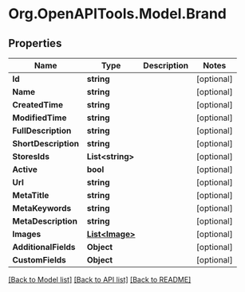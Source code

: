 # Org.OpenAPITools.Model.Brand

## Properties

Name | Type | Description | Notes
------------ | ------------- | ------------- | -------------
**Id** | **string** |  | [optional] 
**Name** | **string** |  | [optional] 
**CreatedTime** | **string** |  | [optional] 
**ModifiedTime** | **string** |  | [optional] 
**FullDescription** | **string** |  | [optional] 
**ShortDescription** | **string** |  | [optional] 
**StoresIds** | **List&lt;string&gt;** |  | [optional] 
**Active** | **bool** |  | [optional] 
**Url** | **string** |  | [optional] 
**MetaTitle** | **string** |  | [optional] 
**MetaKeywords** | **string** |  | [optional] 
**MetaDescription** | **string** |  | [optional] 
**Images** | [**List&lt;Image&gt;**](Image.md) |  | [optional] 
**AdditionalFields** | **Object** |  | [optional] 
**CustomFields** | **Object** |  | [optional] 

[[Back to Model list]](../README.md#documentation-for-models) [[Back to API list]](../README.md#documentation-for-api-endpoints) [[Back to README]](../README.md)


